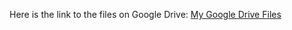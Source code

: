 Here is the link to the files on Google Drive: [My Google Drive Files](https://drive.google.com/drive/folders/1oosFfbdBlLVA5KoZCngTVvUDMVPR4R1_?usp=drive_link)

